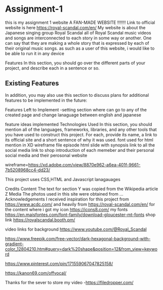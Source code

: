 # Assignment-1

this is my assignment 1 website 
A FAN-MADE WEBSITE !!!!!!! Link to official website is here https://royal-scandal.com/en/
My website is about the Japanese singing group Royal Scandal
all of Royal Scandal music videos and songs are interconnected to each story in some way or another. One can say that they are making a whole story that is expressed by each of their original music songs.
as such as a user of this website, i would like to be able to run it in any device

Features
In this section, you should go over the different parts of your project, and describe each in a sentence or so.

## Existing Features

In addition, you may also use this section to discuss plans for additional features to be implemented in the future:

Features Left to Implement
-setting section where can go to any of the created page and change lanaguage between english and japanese

feature ideas implemented
Technologies Used
In this section, you should mention all of the languages, frameworks, libraries, and any other tools that you have used to construct this project. For each, provide its name, a link to its official site and a short sentence of why it was used.
font used for html mention in XD wireframe file
episode html slide with synopsis
link to all the social media 
link to shop 
introduction of each memeber and their personal social media and their perosonal website

wireframe=https://xd.adobe.com/view/8870e962-a6ea-401f-9661-7b5208968cc4-dd23/

This project uses CSS,HTML and Javascript lanagauages

Credits
Content
The text for section Y was copied from the Wikipedia article Z
Media
The photos used in this site were obtained from ...
Acknowledgements
I received inspiration for this project from https://www.acdc.com/ and heavily from https://royal-scandal.com/en/ for the content
where i got my icon
https://icons8.com/
my fonts
https://en.maisfontes.com/font-family/download-gloucester-mt-fonts
shop link
https://royalscandal.booth.pm/

video links for background
https://www.youtube.com/@Royal_Scandal

https://www.freepik.com/free-vector/dark-hexagonal-background-with-gradient-color_12804210.htm#query=dark%20shape&position=12&from_view=keyword

https://www.pinterest.com/pin/171559067047825158/

https://kanon69.com/offvocal/

Thanks for the sever to store my video
-https://filedropper.com/